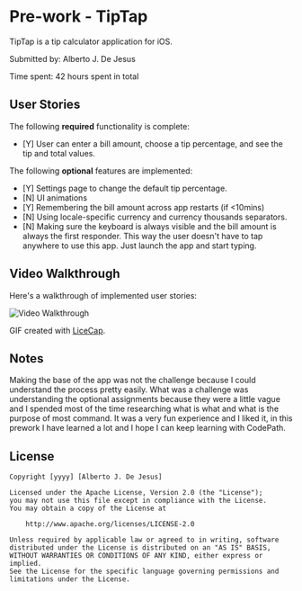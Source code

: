 # Pre-work - TipTap

TipTap is a tip calculator application for iOS.

Submitted by: Alberto J. De Jesus

Time spent: 42 hours spent in total

## User Stories

The following **required** functionality is complete:
* [Y] User can enter a bill amount, choose a tip percentage, and see the tip and total values.

The following **optional** features are implemented:
* [Y] Settings page to change the default tip percentage.
* [N] UI animations
* [Y] Remembering the bill amount across app restarts (if <10mins)
* [N] Using locale-specific currency and currency thousands separators.
* [N] Making sure the keyboard is always visible and the bill amount is always the first responder. This way the user doesn't have to tap anywhere to use this app. Just launch the app and start typing.

## Video Walkthrough 

Here's a walkthrough of implemented user stories:

<img src='http://i.imgur.com/53ZsaWA.gifv' width='' alt='Video Walkthrough' />

GIF created with [LiceCap](http://www.cockos.com/licecap/).

## Notes

Making the base of the app was not the challenge because I could understand the process pretty easily. What was a challenge was
understanding the optional assignments because they were a little vague and I spended most of the time researching what is what 
and what is the purpose of most command. It was a very fun experience and I liked it, in this prework I have learned a lot and 
I hope I can keep learning with CodePath.

## License

    Copyright [yyyy] [Alberto J. De Jesus]

    Licensed under the Apache License, Version 2.0 (the "License");
    you may not use this file except in compliance with the License.
    You may obtain a copy of the License at

        http://www.apache.org/licenses/LICENSE-2.0

    Unless required by applicable law or agreed to in writing, software
    distributed under the License is distributed on an "AS IS" BASIS,
    WITHOUT WARRANTIES OR CONDITIONS OF ANY KIND, either express or implied.
    See the License for the specific language governing permissions and
    limitations under the License.

